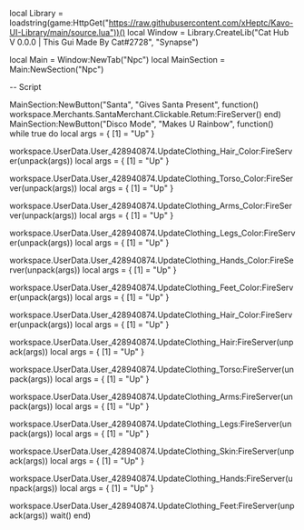 local Library = loadstring(game:HttpGet("https://raw.githubusercontent.com/xHeptc/Kavo-UI-Library/main/source.lua"))()
local Window = Library.CreateLib("Cat Hub V 0.0.0 | This Gui Made By Cat#2728", "Synapse")

local Main = Window:NewTab("Npc")
local MainSection = Main:NewSection("Npc")


-- Script

MainSection:NewButton("Santa", "Gives Santa Present", function()
    workspace.Merchants.SantaMerchant.Clickable.Retum:FireServer()
end)
MainSection:NewButton("Disco Mode", "Makes U Rainbow", function()
    while true do local args = {
    [1] = "Up"
}

workspace.UserData.User_428940874.UpdateClothing_Hair_Color:FireServer(unpack(args))
local args = {
    [1] = "Up"
}

workspace.UserData.User_428940874.UpdateClothing_Torso_Color:FireServer(unpack(args))
local args = {
    [1] = "Up"
}

workspace.UserData.User_428940874.UpdateClothing_Arms_Color:FireServer(unpack(args))
local args = {
    [1] = "Up"
}

workspace.UserData.User_428940874.UpdateClothing_Legs_Color:FireServer(unpack(args))
local args = {
    [1] = "Up"
}

workspace.UserData.User_428940874.UpdateClothing_Hands_Color:FireServer(unpack(args))
local args = {
    [1] = "Up"
}

workspace.UserData.User_428940874.UpdateClothing_Feet_Color:FireServer(unpack(args))
local args = {
    [1] = "Up"
}

workspace.UserData.User_428940874.UpdateClothing_Hair_Color:FireServer(unpack(args))
local args = {
    [1] = "Up"
}

workspace.UserData.User_428940874.UpdateClothing_Hair:FireServer(unpack(args))
local args = {
    [1] = "Up"
}

workspace.UserData.User_428940874.UpdateClothing_Torso:FireServer(unpack(args))
local args = {
    [1] = "Up"
}

workspace.UserData.User_428940874.UpdateClothing_Arms:FireServer(unpack(args))
local args = {
    [1] = "Up"
}

workspace.UserData.User_428940874.UpdateClothing_Legs:FireServer(unpack(args))
local args = {
    [1] = "Up"
}

workspace.UserData.User_428940874.UpdateClothing_Skin:FireServer(unpack(args))
local args = {
    [1] = "Up"
}

workspace.UserData.User_428940874.UpdateClothing_Hands:FireServer(unpack(args))
local args = {
    [1] = "Up"
}

workspace.UserData.User_428940874.UpdateClothing_Feet:FireServer(unpack(args))
wait()
end)
